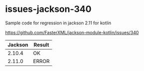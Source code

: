 # issues-jackson-340

Sample code for regression in jackson 2.11 for kotlin

https://github.com/FasterXML/jackson-module-kotlin/issues/340

|Jackson|Result|
|:-------|-------|
|2.10.4| OK
|2.11.0| ERROR
